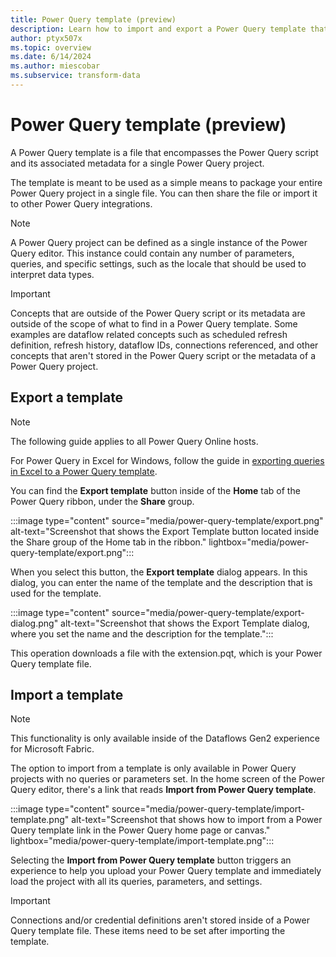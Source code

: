 ```yaml
---
title: Power Query template (preview)
description: Learn how to import and export a Power Query template that helps you move entire Power Query projects across environments.
author: ptyx507x
ms.topic: overview
ms.date: 6/14/2024
ms.author: miescobar
ms.subservice: transform-data
---
```


# Power Query template (preview)

A Power Query template is a file that encompasses the Power Query script and its associated metadata for a single Power Query project.

The template is meant to be used as a simple means to package your entire Power Query project in a single file. You can then share the file or import it to other Power Query integrations.

> [!NOTE]
>A Power Query project can be defined as a single instance of the Power Query editor. This instance could contain any number of parameters, queries, and specific settings, such as the locale that should be used to interpret data types.

> [!IMPORTANT]
>Concepts that are outside of the Power Query script or its metadata are outside of the scope of what to find in a Power Query template. Some examples are dataflow related concepts such as scheduled refresh definition, refresh history, dataflow IDs, connections referenced, and other concepts that aren't stored in the Power Query script or the metadata of a Power Query project.

## Export a template

> [!NOTE]
>The following guide applies to all Power Query Online hosts.
>
>For Power Query in Excel for Windows, follow the guide in [exporting queries in Excel to a Power Query template](new-dataflow-from-template.md#exporting-queries-in-excel-to-a-power-query-template).

You can find the **Export template** button inside of the **Home** tab of the Power Query ribbon, under the **Share** group.

:::image type="content" source="media/power-query-template/export.png" alt-text="Screenshot that shows the Export Template button located inside the Share group of the Home tab in the ribbon." lightbox="media/power-query-template/export.png":::

When you select this button, the **Export template** dialog appears. In this dialog, you can enter the name of the template and the description that is used for the template.

:::image type="content" source="media/power-query-template/export-dialog.png" alt-text="Screenshot that shows the Export Template dialog, where you set the name and the description for the template.":::

This operation downloads a file with the extension.pqt, which is your Power Query template file.

## Import a template

> [!NOTE]
>This functionality is only available inside of the Dataflows Gen2 experience for Microsoft Fabric.

The option to import from a template is only available in Power Query projects with no queries or parameters set. In the home screen of the Power Query editor, there's a link that reads **Import from Power Query template**.

:::image type="content" source="media/power-query-template/import-template.png" alt-text="Screenshot that shows how to import from a Power Query template link in the Power Query home page or canvas." lightbox="media/power-query-template/import-template.png":::

Selecting the **Import from Power Query template** button triggers an experience to help you upload your Power Query template and immediately load the project with all its queries, parameters, and settings.

> [!IMPORTANT]
>Connections and/or credential definitions aren't stored inside of a Power Query template file. These items need to be set after importing the template.
